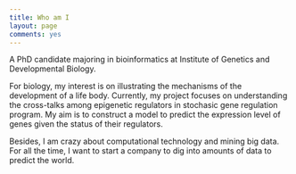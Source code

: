 ```yaml
---
title: Who am I
layout: page
comments: yes
---
```


A PhD candidate majoring in bioinformatics at Institute of Genetics and Developmental Biology. 

For biology, my interest is on illustrating the mechanisms of the development of a life body. Currently, my project focuses on understanding the cross-talks among epigenetic regulators in stochasic gene regulation program. My aim is to construct a model to predict the expression level of genes given the status of their regulators.

Besides, I am crazy about computational technology and mining big data. For all the time, I want to start a company to dig into amounts of data to predict the world. 
